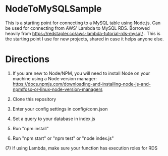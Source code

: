 # NodeToMySQLSample
This is a starting point for connecting to a MySQL table using Node.js. Can be used for connecting from AWS' Lambda to MySQL RDS. Borrowed heavily from https://redstapler.co/aws-lambda-tutorial-rds-mysql/  . This is the starting point I use for new projects, shared in case it helps anyone else.


# Directions
1. If you are new to Node/NPM, you will need to install Node on your machine using a Node version manager: https://docs.npmjs.com/downloading-and-installing-node-js-and-npm#osx-or-linux-node-version-managers

2. Clone this repository

3. Enter your config settings in config/conn.json

4. Set a query to your database in index.js

5. Run "npm install"

6. Run "npm start" or "npm test" or "node index.js"

(7) If using Lambda, make sure your function has execution roles for RDS


